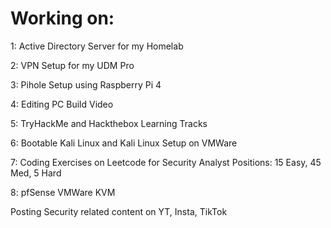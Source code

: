 # Working on:

1: Active Directory Server for my Homelab 

2: VPN Setup for my UDM Pro

3: Pihole Setup using Raspberry Pi 4

4: Editing PC Build Video

5: TryHackMe and Hackthebox Learning Tracks

6: Bootable Kali Linux and Kali Linux Setup on VMWare

7: Coding Exercises on Leetcode for Security Analyst Positions: 15 Easy, 45 Med, 5 Hard

8: pfSense VMWare KVM

Posting Security related content on YT, Insta, TikTok

